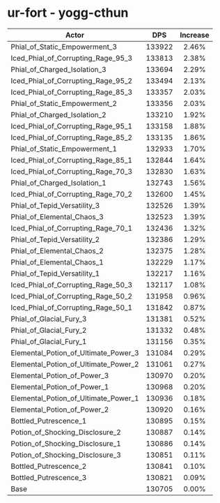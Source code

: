# ur-fort - yogg-cthun
| Actor | DPS | Increase |
|---|:---:|:---:|
|Phial_of_Static_Empowerment_3|133922|2.46%|
|Iced_Phial_of_Corrupting_Rage_95_3|133813|2.38%|
|Phial_of_Charged_Isolation_3|133694|2.29%|
|Iced_Phial_of_Corrupting_Rage_95_2|133494|2.13%|
|Iced_Phial_of_Corrupting_Rage_85_3|133357|2.03%|
|Phial_of_Static_Empowerment_2|133356|2.03%|
|Phial_of_Charged_Isolation_2|133210|1.92%|
|Iced_Phial_of_Corrupting_Rage_95_1|133158|1.88%|
|Iced_Phial_of_Corrupting_Rage_85_2|133135|1.86%|
|Phial_of_Static_Empowerment_1|132933|1.70%|
|Iced_Phial_of_Corrupting_Rage_85_1|132844|1.64%|
|Iced_Phial_of_Corrupting_Rage_70_3|132830|1.63%|
|Phial_of_Charged_Isolation_1|132743|1.56%|
|Iced_Phial_of_Corrupting_Rage_70_2|132600|1.45%|
|Phial_of_Tepid_Versatility_3|132526|1.39%|
|Phial_of_Elemental_Chaos_3|132523|1.39%|
|Iced_Phial_of_Corrupting_Rage_70_1|132436|1.32%|
|Phial_of_Tepid_Versatility_2|132386|1.29%|
|Phial_of_Elemental_Chaos_2|132375|1.28%|
|Phial_of_Elemental_Chaos_1|132229|1.17%|
|Phial_of_Tepid_Versatility_1|132217|1.16%|
|Iced_Phial_of_Corrupting_Rage_50_3|132117|1.08%|
|Iced_Phial_of_Corrupting_Rage_50_2|131958|0.96%|
|Iced_Phial_of_Corrupting_Rage_50_1|131842|0.87%|
|Phial_of_Glacial_Fury_3|131381|0.52%|
|Phial_of_Glacial_Fury_2|131332|0.48%|
|Phial_of_Glacial_Fury_1|131156|0.35%|
|Elemental_Potion_of_Ultimate_Power_3|131084|0.29%|
|Elemental_Potion_of_Ultimate_Power_2|131061|0.27%|
|Elemental_Potion_of_Power_3|130970|0.20%|
|Elemental_Potion_of_Power_1|130968|0.20%|
|Elemental_Potion_of_Ultimate_Power_1|130936|0.18%|
|Elemental_Potion_of_Power_2|130920|0.16%|
|Bottled_Putrescence_1|130895|0.15%|
|Potion_of_Shocking_Disclosure_2|130887|0.14%|
|Potion_of_Shocking_Disclosure_1|130886|0.14%|
|Potion_of_Shocking_Disclosure_3|130851|0.11%|
|Bottled_Putrescence_2|130841|0.10%|
|Bottled_Putrescence_3|130821|0.09%|
|Base|130705|0.00%|
